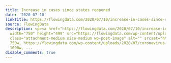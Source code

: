 ```yaml
---
title: Increase in cases since states reopened
date: '2020-07-10'
linkTitle: https://flowingdata.com/2020/07/10/increase-in-cases-since-states-reopened/
source: FlowingData
description: <p><a href="https://flowingdata.com/2020/07/10/increase-in-cases-since-states-reopened/"><img
  width="750" height="499" src="https://flowingdata.com/wp-content/uploads/2020/07/coronavirus-cases-reopening-trends-promo-1594316434343-superJumbo-750x499.jpg"
  class="attachment-medium size-medium wp-post-image" alt="" srcset="https://flowingdata.com/wp-content/uploads/2020/07/coronavirus-cases-reopening-trends-promo-1594316434343-superJumbo-750x499.jpg
  750w, https://flowingdata.com/wp-content/uploads/2020/07/coronavirus-cases-reopening-trends-promo-1594316434343-superJumbo-1090x725.jpg
  1090w, ...
disable_comments: true
---
```

<p><a href="https://flowingdata.com/2020/07/10/increase-in-cases-since-states-reopened/"><img width="750" height="499" src="https://flowingdata.com/wp-content/uploads/2020/07/coronavirus-cases-reopening-trends-promo-1594316434343-superJumbo-750x499.jpg" class="attachment-medium size-medium wp-post-image" alt="" srcset="https://flowingdata.com/wp-content/uploads/2020/07/coronavirus-cases-reopening-trends-promo-1594316434343-superJumbo-750x499.jpg 750w, https://flowingdata.com/wp-content/uploads/2020/07/coronavirus-cases-reopening-trends-promo-1594316434343-superJumbo-1090x725.jpg 1090w, ...